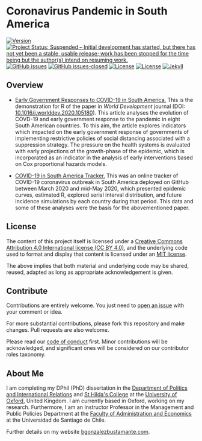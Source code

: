 # Coronavirus Pandemic in South America

[![Version](https://img.shields.io/badge/version-v3.16.15-blue.svg)](https://github.com/bgonzalezbustamante/COVID-19-South-America/blob/master/CHANGELOG.md) [![Project Status: Suspended – Initial development has started, but there has not yet been a stable, usable release; work has been stopped for the time being but the author(s) intend on resuming work.](https://www.repostatus.org/badges/latest/suspended.svg)](https://github.com/bgonzalezbustamante/COVID-19-South-America/blob/master/STATUS.md) [![GitHub issues](https://img.shields.io/github/issues/bgonzalezbustamante/COVID-19-South-America.svg)](https://github.com/bgonzalezbustamante/COVID-19-South-America/issues/) [![GitHub issues-closed](https://img.shields.io/github/issues-closed/bgonzalezbustamante/COVID-19-South-America.svg)](https://github.com/bgonzalezbustamante/COVID-19-South-America/issues?q=is%3Aissue+is%3Aclosed) [![License](https://img.shields.io/badge/license-MIT-black)](https://github.com/bgonzalezbustamante/COVID-19-South-America/blob/master/LICENSE.md) [![License](https://img.shields.io/badge/license-CC%20BY--4.0-black)](https://github.com/bgonzalezbustamante/COVID-19-South-America/blob/master/CCBY40.md) [![Jekyll](https://img.shields.io/badge/made%20with-Jekyll-1f425f.svg)](https://jekyllrb.com/)

## Overview

- [Early Government Responses to COVID-19 in South America.](Early-Responses.md) This is the demonstration for R of the paper in *World Development* journal (DOI: [10.1016/j.worlddev.2020.105180](https://doi.org/10.1016/j.worlddev.2020.105180)). This article analyses the evolution of COVD-19 and early government response to the pandemic in eight South American countries. To this aim, the article explores indicators which impacted on the early government response of governments of implementing restrictive policies of social distancing associated with a suppression strategy. The pressure on the health systems is evaluated with early projections of the growth-phase of the epidemic, which is incorporated as an indicator in the analysis of early interventions based on Cox proportional hazards models.

- [COVID-19 in South America Tracker.](Tracker.md) This was an online tracker of COVID-19 coronavirus outbreak in South America deployed on GitHub between March 2020 and mid-May 2020, which presented epidemic curves, estimated R, explored serial interval distribution, and future incidence simulations by each country during that period. This data and some of these analyses were the basis for the abovementioned paper.

## License

The content of this project itself is licensed under a [Creative Commons Attribution 4.0 International license (CC BY 4.0)](https://github.com/bgonzalezbustamante/COVID-19-South-America/blob/master/CCBY40.md), and the underlying code used to format and display that content is licensed under an [MIT license](https://github.com/bgonzalezbustamante/COVID-19-South-America/blob/master/LICENSE.md).

The above implies that both material and underlying code may be shared, reused, adapted as long as appropriate acknowledgement is given.

## Contribute

Contributions are entirely welcome. You just need to [open an issue](https://github.com/bgonzalezbustamante/COVID-19-South-America/issues/new) with your comment or idea.

For more substantial contributions, please fork this repository and make changes. Pull requests are also welcome.

Please read our [code of conduct](https://github.com/bgonzalezbustamante/COVID-19-South-America/blob/master/CODE_OF_CONDUCT.md) first. Minor contributions will be acknowledged, and significant ones will be considered on our contributor roles taxonomy.

## About Me

I am completing my DPhil (PhD) dissertation in the [Department of Politics and International Relations](https://www.politics.ox.ac.uk/) and [St Hilda's College](https://www.sthildas.ox.ac.uk/) at the [University of Oxford](http://www.ox.ac.uk/), United Kingdom. I am currently based in Oxford, working on my research. Furthermore, I am an Instructor Professor in the Management and Public Policies Department at the [Faculty of Administration and Economics](https://fae.usach.cl/) at the Universidad de Santiago de Chile.

Further details on my website [bgonzalezbustamante.com](https://bgonzalezbustamante.com/).
